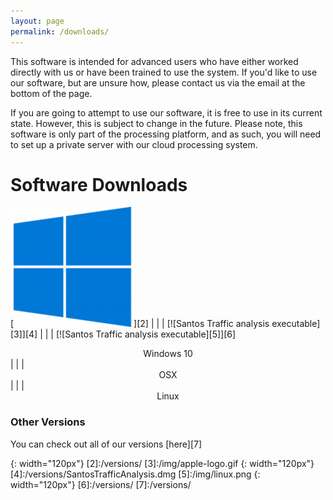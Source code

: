 ```yaml
---
layout: page
permalink: /downloads/
---
```


This software is intended for advanced users who have either worked directly with us or have been trained to use the system. If you'd like to use our software, but are unsure how, please contact us via the email at the bottom of the page.


If you are going to attempt to use our software, it is free to use in its current state. However, this is subject to change in the future. Please note, this software is only part of the processing platform, and as such, you will need to set up a private server with our cloud processing system.

# Software Downloads

[![Santos Traffic analysis executable][1]][2] | | | [![Santos Traffic analysis executable][3]][4] | | | [![Santos Traffic analysis executable][5]][6]
<center> Windows 10 </center> | | | <center> OSX </center> | | | <center> Linux </center>


### Other Versions

You can check out all of our versions [here][7]

[1]:/img/windows.png
{: width="120px"}
[2]:/versions/
[3]:/img/apple-logo.gif
{: width="120px"}
[4]:/versions/SantosTrafficAnalysis.dmg
[5]:/img/linux.png
{: width="120px"}
[6]:/versions/
[7]:/versions/
